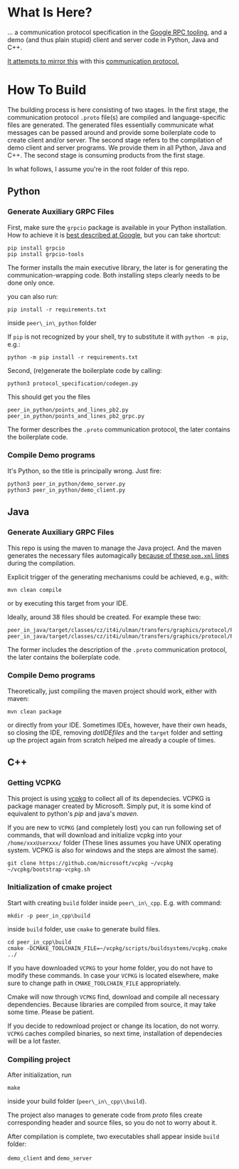 # What Is Here?

... a communication protocol specification in the [Google RPC tooling](https://grpc.io/),
and a demo (and thus plain stupid) client and server code in Python, Java and C++.

[It attempts to mirror this](https://docs.google.com/document/d/1n-ctWjGaVLyosTd_52GeAafeYUdEu-TTGuJQjoq6q2o/edit)
with this [communication protocol.](https://github.com/xulman/graphics-net-transfers/blob/master/protocol_specification/points_and_lines.proto)


# How To Build
The building process is here consisting of two stages. In the first stage,
the communication protocol `.proto` file(s) are compiled and language-specific
files are generated. The generated files essentially communicate what messages
can be passed around and provide some boilerplate code to create client and/or
server. The second stage refers to the compilation of demo client and server
programs. We provide them in all Python, Java and C++. The second stage is consuming
products from the first stage.

In what follows, I assume you're in the root folder of this repo.

## Python
### Generate Auxiliary GRPC Files
First, make sure the `grpcio` package is available in your Python installation.
How to achieve it is [best described at Google,](https://grpc.io/docs/languages/python/quickstart/#prerequisites)
but you can take shortcut:

```
pip install grpcio
pip install grpcio-tools
```

The former installs the main executive library, the later is for generating the
communication-wrapping code. Both installing steps clearly needs to be done only once.


you can also run:

```
pip install -r requirements.txt 
```

inside `peer\_in\_python` folder

If `pip` is not recognized by your shell, try to substitute it with `python -m pip`, e.g.:
```
python -m pip install -r requirements.txt
```


Second, (re)generate the boilerplate code by calling:

```
python3 protocol_specification/codegen.py
```

This should get you the files

```
peer_in_python/points_and_lines_pb2.py
peer_in_python/points_and_lines_pb2_grpc.py
```

The former describes the `.proto` communication protocol, the later contains the boilerplate code.

### Compile Demo programs
It's Python, so the title is principally wrong. Just fire:

```
python3 peer_in_python/demo_server.py
python3 peer_in_python/demo_client.py
```

## Java
### Generate Auxiliary GRPC Files
This repo is using the maven to manage the Java project. And the maven generates the necessary files automagically
[because of these `pom.xml` lines](https://github.com/xulman/graphics-net-transfers/blob/6ab64167ed4a048b37f1f206b0b6572df0a062a2/peer_in_java/pom.xml#L85-L143)
during the compilation.

Explicit trigger of the generating mechanisms could be achieved, e.g., with:

```
mvn clean compile
```

or by executing this target from your IDE.

Ideally, around 38 files should be created. For example these two:

```
peer_in_java/target/classes/cz/it4i/ulman/transfers/graphics/protocol/PointsAndLinesOuterClass.class
peer_in_java/target/classes/cz/it4i/ulman/transfers/graphics/protocol/PointsAndLinesGrpc.class
```

The former includes the description of the `.proto` communication protocol, the later contains the boilerplate code.

### Compile Demo programs
Theoretically, just compiling the maven project should work, either with maven:

```
mvn clean package
```

or directly from your IDE. Sometimes IDEs, however, have their own heads, so
closing the IDE, removing *dotIDEfiles* and the `target` folder and setting up
the project again from scratch helped me already a couple of times.

## C++
### Getting VCPKG
This project is using [vcpkg](https://github.com/microsoft/vcpkg) to collect all of its dependecies. VCPKG is package manager created by Microsoft. Simply put, it is some kind of equivalent to python's *pip* and java's *maven*. 

If you are new to `VCPKG` (and completely lost) you can run following set of commands, that will download and initialize vcpkg into your `/home/xxxUserxxx/` folder 
(These lines assumes you have UNIX operating system. VCPKG is also for windows and the steps are almost the same).

```
git clone https://github.com/microsoft/vcpkg ~/vcpkg
~/vcpkg/bootstrap-vcpkg.sh
```

### Initialization of cmake project
Start with creating `build` folder inside `peer\_in\_cpp`. E.g. with command:

```
mkdir -p peer_in_cpp\build
```

inside `build` folder, use `cmake` to generate build files.

```
cd peer_in_cpp\build
cmake -DCMAKE_TOOLCHAIN_FILE=~/vcpkg/scripts/buildsystems/vcpkg.cmake ../
```

If you have downloaded `VCPKG` to your home folder, you do not have to modify these commands. In case your `VCPKG` is located elsewhere, make sure to change path in `CMAKE_TOOLCHAIN_FILE` appropriately.

Cmake will now through `VCPKG` find, download and compile all necessary dependencies. Because libraries are compiled from source, it may take some time. Please be patient. 

If you decide to redownload project or change its location, do not worry. `VCPKG` caches compiled binaries, so next time, installation of dependecies will be a lot faster.

### Compiling project
After initialization, run 

```
make
```

inside your build folder (`peer\_in\_cpp\\build`).

The project also manages to generate code from *proto* files create corresponding header and source files, so you do not to worry about it. 

After compilation is complete, two executables shall appear inside `build` folder:

`demo_client` and `demo_server`

